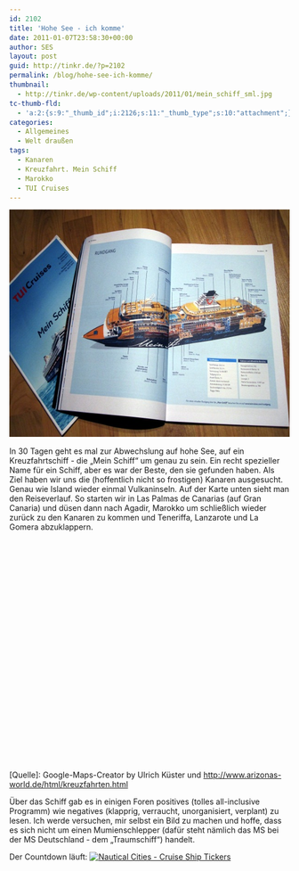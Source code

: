 ```yaml
---
id: 2102
title: 'Hohe See - ich komme'
date: 2011-01-07T23:58:30+00:00
author: SES
layout: post
guid: http://tinkr.de/?p=2102
permalink: /blog/hohe-see-ich-komme/
thumbnail:
  - http://tinkr.de/wp-content/uploads/2011/01/mein_schiff_sml.jpg
tc-thumb-fld:
  - 'a:2:{s:9:"_thumb_id";i:2126;s:11:"_thumb_type";s:10:"attachment";}'
categories:
  - Allgemeines
  - Welt draußen
tags:
  - Kanaren
  - Kreuzfahrt. Mein Schiff
  - Marokko
  - TUI Cruises
---
```

<img loading="lazy" src="/assets/2011/01/mein_schiff.jpg" alt="" title="Mein Schiff - Kataloge" width="606" height="408" class="alignnone size-full wp-image-2125" />

In 30 Tagen geht es mal zur Abwechslung auf hohe See, auf ein Kreuzfahrtschiff - die &#8222;Mein Schiff&#8220; um genau zu sein. Ein recht spezieller Name für ein Schiff, aber es war der Beste, den sie gefunden haben.
Als Ziel haben wir uns die (hoffentlich nicht so frostigen) Kanaren ausgesucht. Genau wie Island wieder einmal Vulkaninseln.
Auf der Karte unten sieht man den Reiseverlauf. So starten wir in Las Palmas de Canarias (auf Gran Canaria) und düsen dann nach Agadir, Marokko um schließlich wieder zurück zu den Kanaren zu kommen und Teneriffa, Lanzarote und La Gomera abzuklappern.




<div id="map" style="width:606px;height:400px;">
</div>

[Quelle]: Google-Maps-Creator by Ulrich Küster und http://www.arizonas-world.de/html/kreuzfahrten.html

Über das Schiff gab es in einigen Foren positives (tolles all-inclusive Programm) wie negatives (klapprig, verraucht, unorganisiert, verplant) zu lesen. Ich werde versuchen, mir selbst ein Bild zu machen und hoffe, dass es sich nicht um einen Mumienschlepper (dafür steht nämlich das MS bei der MS Deutschland - dem &#8222;Traumschiff&#8220;) handelt.

Der Countdown läuft:
[<img src="http://ticker.nauticalcities.com/001/ef28ecb751e07db83cb030d6063a6cdd.png" border="0" alt="Nautical Cities - Cruise Ship Tickers" />](http://www.nauticalcities.com/cruiseships/)
